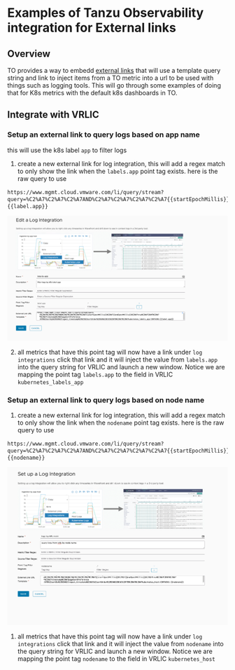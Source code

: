 # Examples of Tanzu Observability integration for External links

## Overview

TO provides a way to embedd [external links](https://docs.wavefront.com/external_links_managing.html) that will use a template query string and link to inject items from a TO metric into a url to be used with things such as logging tools. This will go through some examples of doing that for K8s metrics with the default k8s dashboards in TO.


## Integrate with VRLIC

### Setup an external link to query logs based on app name

this will use the k8s label `app` to filter logs

1. create a new external link for log integration, this will add a regex match to only show the link when the `labels.app` point tag exists. here is the raw query to use

```
https://www.mgmt.cloud.vmware.com/li/query/stream?query=%C2%A7%C2%A7%C2%A7AND%C2%A7%C2%A7%C2%A7%C2%A7{{startEpochMillis}}%C2%A7{{endEpochMillis}}%C2%A7true%C2%A7COUNT%C2%A7*%C2%A7timestamp%C2%A7pageSortPreference:%7B%22sortBy%22%3A%22ingest_timestamp%22%2C%22sortOrder%22%3A%22DESC%22%7D%C2%A7%C2%A7kubernetes_labels_app:CONTAINS:{{label.app}}
```

![](images/2021-06-23-11-43-22.png)


2. all metrics that have this point tag will now have a link under `log integrations` click that link and it will inject the value from `labels.app` into the query string for VRLIC and launch a new window. Notice we are mapping the point tag `labels.app` to the field in VRLIC `kubernetes_labels_app`


### Setup an external link to query logs based on node name

1. create a new external link for log integration, this will add a regex match to only show the link when the `nodename` point tag exists. here is the raw query to use

```
https://www.mgmt.cloud.vmware.com/li/query/stream?query=%C2%A7%C2%A7%C2%A7AND%C2%A7%C2%A7%C2%A7%C2%A7{{startEpochMillis}}%C2%A7{{endEpochMillis}}%C2%A7true%C2%A7COUNT%C2%A7*%C2%A7timestamp%C2%A7pageSortPreference:%7B%22sortBy%22%3A%22ingest_timestamp%22%2C%22sortOrder%22%3A%22DESC%22%7D%C2%A7%C2%A7kubernetes_host:CONTAINS:{{nodename}}
```

![](images/2021-06-23-11-50-41.png)


1.  all metrics that have this point tag will now have a link under `log integrations` click that link and it will inject the value from `nodename` into the query string for VRLIC and launch a new window. Notice we are mapping the point tag `nodename` to the field in VRLIC `kubernetes_host`